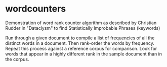 # wordcounters
Demonstration of word rank counter algorithm as described by Christian Rudder in "Dataclysm" to find Statistically Improbable Phrases (keywords)

Run through a given document to compile a list of frequencies of all the distinct words in a document.  Then rank-order the words by frequency. Repeat this process against a reference corpus for comparison. Look for words that appear in a highly different rank in the sample document than in the corpus.
